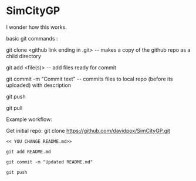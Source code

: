 # SimCityGP

I wonder how this works. 

basic git commands :

git clone <github link ending in .git> 		-- makes a copy of the github repo as a child directory

git add <file(s)> 							-- add files ready for commit

git commit -m "Commit text"					-- commits files to local repo (before its uploaded) with description

git push 

git pull


Example workflow:

Get initial repo:
	git clone https://github.com/davidpox/SimCityGP.git
	
	<< YOU CHANGE README.md>>
	
	git add README.md
	
	git commit -m "Updated README.md"
	
	git push